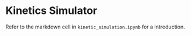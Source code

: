 # Kinetics Simulator

Refer to the markdown cell in <code>kinetic_simulation.ipynb</code> for a introduction.